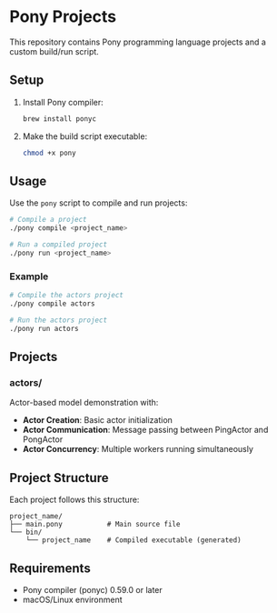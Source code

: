 # Pony Projects

This repository contains Pony programming language projects and a custom build/run script.

## Setup

1. Install Pony compiler:
   ```bash
   brew install ponyc
   ```

2. Make the build script executable:
   ```bash
   chmod +x pony
   ```

## Usage

Use the `pony` script to compile and run projects:

```bash
# Compile a project
./pony compile <project_name>

# Run a compiled project
./pony run <project_name>
```

### Example

```bash
# Compile the actors project
./pony compile actors

# Run the actors project
./pony run actors
```

## Projects

### actors/
Actor-based model demonstration with:
- **Actor Creation**: Basic actor initialization
- **Actor Communication**: Message passing between PingActor and PongActor
- **Actor Concurrency**: Multiple workers running simultaneously

## Project Structure

Each project follows this structure:
```
project_name/
├── main.pony           # Main source file
└── bin/
    └── project_name    # Compiled executable (generated)
```

## Requirements

- Pony compiler (ponyc) 0.59.0 or later
- macOS/Linux environment